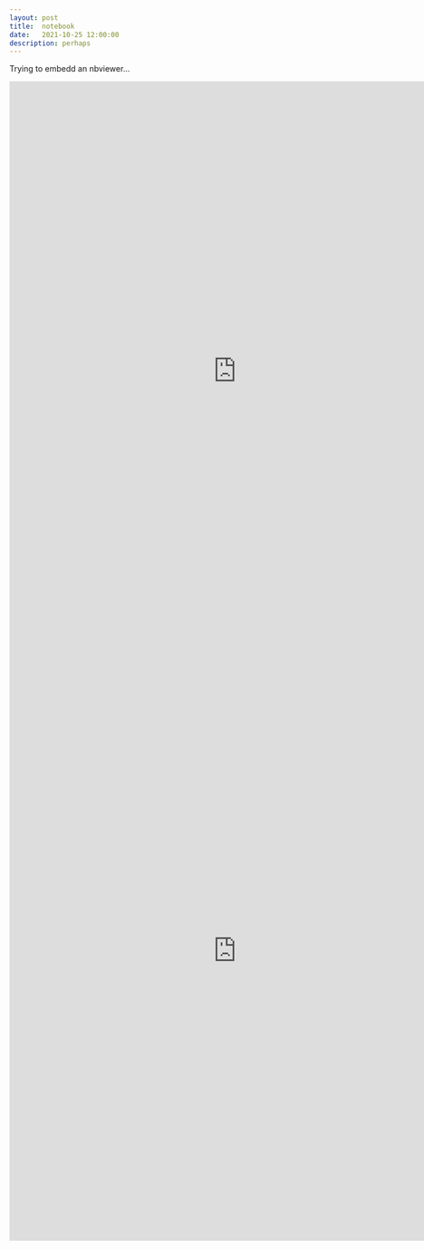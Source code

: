 ```yaml
---
layout: post
title:  notebook
date:   2021-10-25 12:00:00
description: perhaps
---
```


Trying to embedd an nbviewer...

<iframe src="https://nbviewer.jupyter.org/github/miykael/noah_ages/blob/main/noah_ages-AI.ipynb" style="width:800px; height:1024px;" frameborder="0"></iframe>


<iframe src="https://github.com/miykael/al-folio/blob/master/assets/pdf/CV_Notter.pdf&embedded=true" style="width:800px; height:1024px;" frameborder="0"></iframe>

